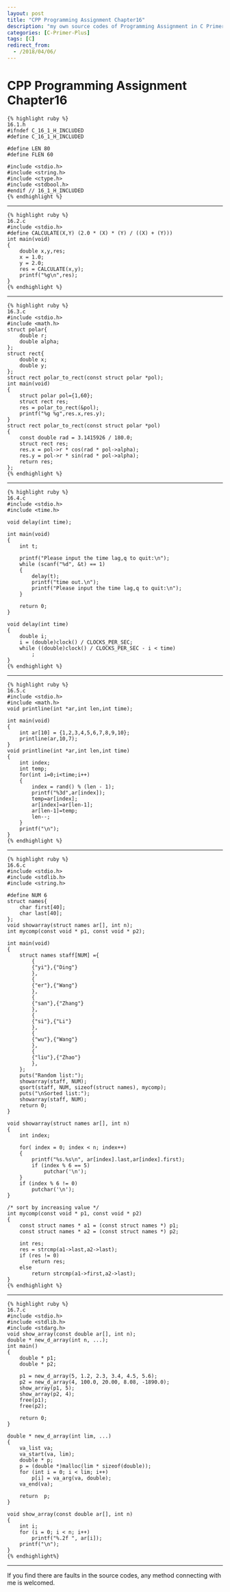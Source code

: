 ```yaml
---
layout: post
title: "CPP Programming Assignment Chapter16"
description: "my own source codes of Programming Assignment in C Primer Plus "
categories: [C-Primer-Plus]
tags: [C]
redirect_from:
  - /2018/04/06/
---
```

# CPP Programming Assignment Chapter16


	{% highlight ruby %}
	16.1.h
    #ifndef C_16_1_H_INCLUDED
    #define C_16_1_H_INCLUDED

    #define LEN 80
    #define FLEN 60

    #include <stdio.h>
    #include <string.h>
    #include <ctype.h>
    #include <stdbool.h>
    #endif // 16_1_H_INCLUDED
	{% endhighlight %}
	
---

	{% highlight ruby %}
	16.2.c
    #include <stdio.h>
    #define CALCULATE(X,Y) (2.0 * (X) * (Y) / ((X) + (Y)))
    int main(void)
    {
        double x,y,res;
        x = 1.0;
        y = 2.0;
        res = CALCULATE(x,y);
        printf("%g\n",res);
    }
	{% endhighlight %}
	
---

	{% highlight ruby %}
	16.3.c
    #include <stdio.h>
    #include <math.h>
    struct polar{
        double r;
        double alpha;
    };
    struct rect{
        double x;
        double y;
    };
    struct rect polar_to_rect(const struct polar *pol);
    int main(void)
    {
        struct polar pol={1,60};
        struct rect res;
        res = polar_to_rect(&pol);
        printf("%g %g",res.x,res.y);
    }
    struct rect polar_to_rect(const struct polar *pol)
    {
        const double rad = 3.1415926 / 180.0;
        struct rect res;
        res.x = pol->r * cos(rad * pol->alpha);
        res.y = pol->r * sin(rad * pol->alpha);
        return res;
    };
	{% endhighlight %}	
---

	{% highlight ruby %}
	16.4.c
    #include <stdio.h>
    #include <time.h>

    void delay(int time);

    int main(void)
    {
        int t;

        printf("Please input the time lag,q to quit:\n");
        while (scanf("%d", &t) == 1)
        {
            delay(t);
            printf("time out.\n");
            printf("Please input the time lag,q to quit:\n");
        }

        return 0;
    }

    void delay(int time)
    {
        double i;
        i = (double)clock() / CLOCKS_PER_SEC;
        while ((double)clock() / CLOCKS_PER_SEC - i < time)
            ;
    }
	{% endhighlight %}
	
---

	{% highlight ruby %}
	16.5.c
    #include <stdio.h>
    #include <math.h>
    void printline(int *ar,int len,int time);

    int main(void)
    {
        int ar[10] = {1,2,3,4,5,6,7,8,9,10};
        printline(ar,10,7);
    }
    void printline(int *ar,int len,int time)
    {
        int index;
        int temp;
        for(int i=0;i<time;i++)
        {
            index = rand() % (len - 1);
            printf("%3d",ar[index]);
            temp=ar[index];
            ar[index]=ar[len-1];
            ar[len-1]=temp;
            len--;
        }
        printf("\n");
    }
	{% endhighlight %}
	
---

	{% highlight ruby %}
	16.6.c
    #include <stdio.h>
    #include <stdlib.h>
    #include <string.h>

    #define NUM 6
    struct names{
        char first[40];
        char last[40];
    };
    void showarray(struct names ar[], int n);
    int mycomp(const void * p1, const void * p2);

    int main(void)
    {
        struct names staff[NUM] ={
            {
			{"yi"},{"Ding"}
			},
            {
			{"er"},{"Wang"}
			},
            {
			{"san"},{"Zhang"}
			},
            {
			{"si"},{"Li"}
			},
            {
			{"wu"},{"Wang"}
			},
            {
			{"liu"},{"Zhao"}
			},
        };
        puts("Random list:");
        showarray(staff, NUM);
        qsort(staff, NUM, sizeof(struct names), mycomp);
        puts("\nSorted list:");
        showarray(staff, NUM);
        return 0;
    }

    void showarray(struct names ar[], int n)
    {
        int index;

        for( index = 0; index < n; index++)
        {
            printf("%s.%s\n", ar[index].last,ar[index].first);
            if (index % 6 == 5)
                putchar('\n');
        }
        if (index % 6 != 0)
            putchar('\n');
    }

    /* sort by increasing value */
    int mycomp(const void * p1, const void * p2)
    {
        const struct names * a1 = (const struct names *) p1;
        const struct names * a2 = (const struct names *) p2;

        int res;
        res = strcmp(a1->last,a2->last);
        if (res != 0)
            return res;
        else
            return strcmp(a1->first,a2->last);
    }
	{% endhighlight %}
	
---

	{% highlight ruby %}
	16.7.c
    #include <stdio.h>
    #include <stdlib.h>
    #include <stdarg.h>
    void show_array(const double ar[], int n);
    double * new_d_array(int n, ...);
    int main()
    {
        double * p1;
        double * p2;

        p1 = new_d_array(5, 1.2, 2.3, 3.4, 4.5, 5.6);
        p2 = new_d_array(4, 100.0, 20.00, 8.08, -1890.0);
        show_array(p1, 5);
        show_array(p2, 4);
        free(p1);
        free(p2);

        return 0;
    }

    double * new_d_array(int lim, ...)
    {
        va_list va;
        va_start(va, lim);
        double * p;
        p = (double *)malloc(lim * sizeof(double));
        for (int i = 0; i < lim; i++)
            p[i] = va_arg(va, double);
        va_end(va);

        return  p;
    }

    void show_array(const double ar[], int n)
    {
        int i;
        for (i = 0; i < n; i++)
            printf("%.2f ", ar[i]);
        printf("\n");
    }
	{% endhighlight%}
	
---

  If you find there are faults in the source codes, any method connecting with me is welcomed.
